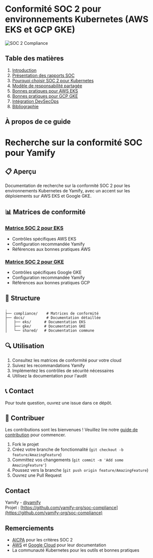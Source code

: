# Conformité SOC 2 pour environnements Kubernetes (AWS EKS et GCP GKE)

![SOC 2 Compliance](images/soc2-banner.png)

## Table des matières

1. [Introduction](docs/introduction/overview.md)
2. [Présentation des rapports SOC](docs/introduction/soc-reports.md)
3. [Pourquoi choisir SOC 2 pour Kubernetes](docs/introduction/why-soc2-kubernetes.md)
4. [Modèle de responsabilité partagée](docs/introduction/shared-responsibility.md)
5. [Bonnes pratiques pour AWS EKS](docs/aws-eks/security-best-practices.md)
6. [Bonnes pratiques pour GCP GKE](docs/gcp-gke/security-best-practices.md)
7. [Intégration DevSecOps](docs/devsecops/overview.md)
8. [Bibliographie](docs/references/bibliography.md)

## À propos de ce guide

# Recherche sur la conformité SOC pour Yamify

## 📋 Aperçu

Documentation de recherche sur la conformité SOC 2 pour les environnements Kubernetes de Yamify, avec un accent sur les déploiements sur AWS EKS et Google GKE.

## 📊 Matrices de conformité

### [Matrice SOC 2 pour EKS](compliance/eks-soc2-matrix.csv)
- Contrôles spécifiques AWS EKS
- Configuration recommandée Yamify
- Références aux bonnes pratiques AWS

### [Matrice SOC 2 pour GKE](compliance/gke-soc2-matrix.csv)
- Contrôles spécifiques Google GKE
- Configuration recommandée Yamify
- Références aux bonnes pratiques GCP

## 📂 Structure

```
.
├── compliance/    # Matrices de conformité
├── docs/          # Documentation détaillée
│   ├── eks/      # Documentation EKS
│   ├── gke/      # Documentation GKE
│   └── shared/   # Documentation commune
```

## 🔍 Utilisation

1. Consultez les matrices de conformité pour votre cloud
2. Suivez les recommandations Yamify
3. Implémentez les contrôles de sécurité nécessaires
4. Utilisez la documentation pour l'audit

## 📞 Contact

Pour toute question, ouvrez une issue dans ce dépôt.


## 🤝 Contribuer

Les contributions sont les bienvenues ! Veuillez lire notre [guide de contribution](CONTRIBUTING.md) pour commencer.

1. Fork le projet
2. Créez votre branche de fonctionnalité (`git checkout -b feature/AmazingFeature`)
3. Committez vos changements (`git commit -m 'Add some AmazingFeature'`)
4. Poussez vers la branche (`git push origin feature/AmazingFeature`)
5. Ouvrez une Pull Request

## Contact

Yamify - [@yamify](https://github.com/yamify-org)  
Projet : [https://github.com/yamify-org/soc-compliance](https://github.com/yamify-org/soc-compliance)

## Remerciements

- [AICPA](https://www.aicpa.org/) pour les critères SOC 2
- [AWS](https://aws.amazon.com/) et [Google Cloud](https://cloud.google.com/) pour leur documentation
- La communauté Kubernetes pour les outils et bonnes pratiques
